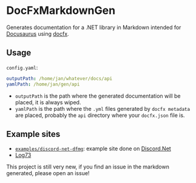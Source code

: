 # DocFxMarkdownGen

Generates documentation for a .NET library in Markdown intended for [Docusaurus](https://docusaurus.io/) using [docfx](https://github.com/dotnet/docfx).

## Usage

`config.yaml`:

```yaml
outputPath: /home/jan/whatever/docs/api
yamlPath: /home/jan/gen/api
```

- `outputPath` is the path where the generated documentation will be placed, it is always wiped.
- `yamlPath` is the path where the `.yml` files generated by `docfx metadata` are placed, probably the `api` directory where your `docfx.json` file is.

## Example sites

- [`examples/discord-net-dfmg`](https://discord-net-dfmg.jan0660.dev/api): example site done on [Discord.Net](https://github.com/discord-net/Discord.Net)
- [Log73](https://latest-log73.jan0660.dev/api)

This project is still very new, if you find an issue in the markdown generated, please open an issue!
